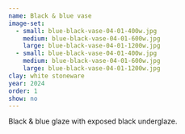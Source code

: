 ```yaml
---
name: Black & blue vase
image-set:
  - small: blue-black-vase-04-01-400w.jpg
    medium: blue-black-vase-04-01-600w.jpg
    large: blue-black-vase-04-01-1200w.jpg
  - small: blue-black-vase-04-01-400w.jpg
    medium: blue-black-vase-04-01-600w.jpg
    large: blue-black-vase-04-01-1200w.jpg
clay: white stoneware
year: 2024
order: 1
show: no
---
```


Black & blue glaze with exposed black underglaze.